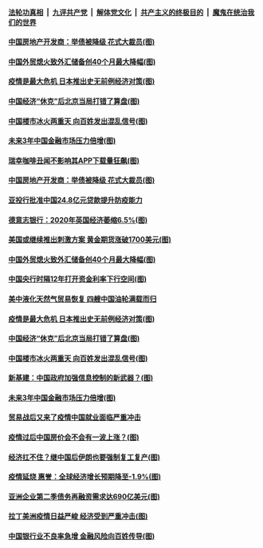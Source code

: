 

####  [法轮功真相](../../../../basic/blob/master/README.md?t=04081601) &nbsp;|&nbsp; [九评共产党](../../../../9ping.md/blob/master/README.md?t=04081601) &nbsp;|&nbsp; [解体党文化](../../../../jtdwh.md/blob/master/README.md?t=04081601)  &nbsp;|&nbsp; [共产主义的终极目的](../../../../gczydzjmd.md/blob/master/README.md?t=04081601) &nbsp;|&nbsp; [魔鬼在统治我们的世界](../../../../mgztzwmdsj.md/blob/master/README.md?t=04081601) 

#### [中国房地产开发商：举债被降级 花式大裁员(图)](../pages/p5/928949.md?t=04081601) 

#### [中国外贸熄火致外汇储备创40个月最大降幅(图)](../pages/p5/928951.md?t=04081601) 

#### [疫情是最大危机 日本推出史无前例经济对策(图)](../pages/p5/928922.md?t=04081601) 

#### [中国经济“休克”后北京当局打错了算盘(图)](../pages/p5/928856.md?t=04081601) 

#### [中国楼市冰火两重天 向百姓发出混乱信号(图)](../pages/p5/928859.md?t=04081601) 

#### [未来3年中国金融市场压力倍增(图)](../pages/p5/928871.md?t=04081601) 

#### [瑞幸咖啡丑闻不影响其APP下载量狂飙(图)](../pages/p5/929020.md?t=04081601) 

#### [中国房地产开发商：举债被降级 花式大裁员(图)](../pages/p5/928949.md?t=04081601) 

#### [亚投行批准中国24.8亿元贷款提升防疫能力](../pages/p5/929018.md?t=04081601) 

#### [德意志银行：2020年英国经济萎缩6.5%(图)](../pages/p5/928984.md?t=04081601) 

#### [美国或继续推出刺激方案 黄金期货涨破1700美元(图)](../pages/p5/928964.md?t=04081601) 

#### [中国外贸熄火致外汇储备创40个月最大降幅(图)](../pages/p5/928951.md?t=04081601) 

#### [中国央行时隔12年打开资金利率下行空间(图)](../pages/p5/928947.md?t=04081601) 

#### [美中液化天然气贸易恢复 四艘中国油轮满载而归](../pages/p5/928942.md?t=04081601) 

#### [疫情是最大危机 日本推出史无前例经济对策(图)](../pages/p5/928922.md?t=04081601) 

#### [中国经济“休克”后北京当局打错了算盘(图)](../pages/p5/928856.md?t=04081601) 

#### [中国楼市冰火两重天 向百姓发出混乱信号(图)](../pages/p5/928859.md?t=04081601) 

#### [新基建：中国政府加强信息控制的新武器？(图)](../pages/p5/928885.md?t=04081601) 

#### [未来3年中国金融市场压力倍增(图)](../pages/p5/928871.md?t=04081601) 

#### [贸易战后又来了疫情中国就业面临严重冲击](../pages/p5/928880.md?t=04081601) 

#### [疫情过后中国房价会不会有一波上涨？(图)](../pages/p5/928870.md?t=04081601) 

#### [经济扛不住？继中国后伊朗也要强制复工复产(图)](../pages/p5/928850.md?t=04081601) 

#### [疫情延烧 惠誉：全球经济增长预期降至-1.9%(图)](../pages/p5/928844.md?t=04081601) 

#### [亚洲企业第二季债务再融资需求达690亿美元(图)](../pages/p5/928839.md?t=04081601) 

#### [拉丁美洲疫情日益严峻 经济受到严重冲击(图)](../pages/p5/928833.md?t=04081601) 

#### [中国银行业不良率急增 金融风险向百姓传导(图)](../pages/p5/928828.md?t=04081601) 

